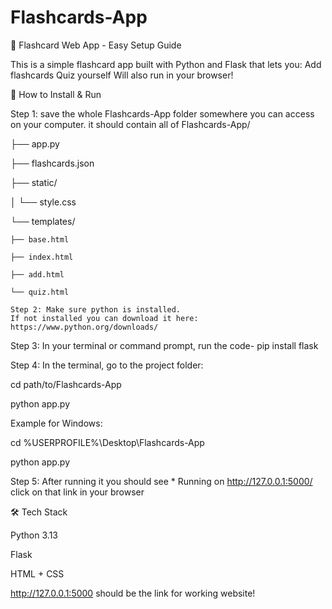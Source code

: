 # Flashcards-App
🧠 Flashcard Web App - Easy Setup Guide

This is a simple flashcard app built with Python and Flask that lets you: 
Add flashcards 
Quiz yourself
Will also run in your browser!

🚀 How to Install & Run 


Step 1: save the whole Flashcards-App folder somewhere you can access on your computer.
it should contain all of 
Flashcards-App/

├── app.py

├── flashcards.json

├── static/

│   └── style.css

└── templates/

    ├── base.html
    
    ├── index.html
    
    ├── add.html
    
    └── quiz.html

    Step 2: Make sure python is installed. 
    If not installed you can download it here: https://www.python.org/downloads/

Step 3: In your terminal or command prompt, run the code- pip install flask

Step 4: In the terminal, go to the project folder:

cd path/to/Flashcards-App

python app.py


Example for Windows:

cd %USERPROFILE%\Desktop\Flashcards-App

python app.py

Step 5: After running it you should see  * Running on http://127.0.0.1:5000/
click on that link in your browser

🛠 Tech Stack

Python 3.13

Flask

HTML + CSS


http://127.0.0.1:5000 should be the link for working website! 
